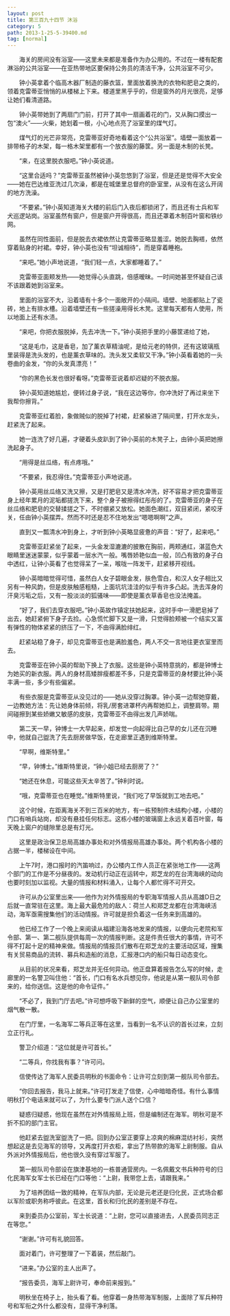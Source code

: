 ```yaml
---
layout: post
title: 第三百九十四节 沐浴
category: 5
path: 2013-1-25-5-39400.md
tag: [normal]
---
```


　　海关的房间没有浴室——这里未来都是准备作为办公用的。不过在一楼有配套淋浴的公共浴室——在亚热带地区要保持公务员的清洁干净，公共浴室不可少。

　　钟小英拿着个临高木器厂制造的藤衣篮，里面放着换洗的衣物和肥皂之类的，领着克雷蒂亚悄悄的从楼梯上下来。楼道里黑乎乎的，但是窗外的月光很亮，足够让她们看清道路。

　　钟小英带她到了两扇门门前，打开了其中一扇画着花的门，又从胸口摸出一包“澳火”——火柴，她划着一根，小心地点亮了浴室里的煤气灯。

　　煤气灯的光芒非常亮，克雷蒂亚好奇地看着这个“公共浴室”。墙壁一面放着一排带格子的木架，每一格木架里都有一个放衣服的藤筐。另一面是木制的长凳。

　　“来，在这里脱衣服吧。”钟小英说道。

　　“这里合适吗？”克雷蒂亚虽然被钟小英忽悠到了浴室，但是还是觉得不大安全——她在巴达维亚洗过几次澡，都是在城堡里总督府的卧室里，从没有在这么开阔的地方洗澡。

　　“不要紧。”钟小英知道海关大楼的前后门入夜后都锁闭了，而且还有士兵和军犬巡逻站岗。浴室虽然有窗户，但是窗户开得很高，而且还罩着木制百叶窗和铁纱网。

　　虽然在同性面前，但是脱去衣裙依然让克雷蒂亚略显羞涩。她脱去胸褡，依然穿着贴身的衬裙。幸好，钟小英也没有“坦诚相待”，而是穿着睡袍。

　　“来吧。”她小声地说道，“我们轻一点，大家都睡着了。”

　　克雷蒂亚面颊发热——她觉得心头直跳，倍感暧昧。一时间她甚至怀疑自己该不该跟着她到浴室来。

　　里面的浴室不大，沿着墙有十多个一面敞开的小隔间。墙壁、地面都贴上了瓷砖，地上有排水槽。沿着墙壁还有一些搓澡用得长木凳。这里每天都有人使用，所以地面上还有水渍。

　　“来吧，你把衣服脱掉，先去冲洗一下。”钟小英把手里的小藤筐递给了她，

　　“这是毛巾，这是香皂，加了薰衣草精油呢，是给元老的特供，还有这玻璃瓶里装得是洗头发的，也是薰衣草味的。洗头发又柔软又干净。”钟小英看着她的一头卷曲的金发，“你的头发真漂亮！”

　　“你的黑色长发也很好看呀。”克雷蒂亚说着却迟疑的不脱衣服。

　　钟小英知道她尴尬，便转过身子说，“我在这边等你，你冲洗好了再过来坐下我帮你擦背。”

　　克雷蒂亚红着脸，象做贼似的脱掉了衬裙，赶紧躲进了隔间里，打开水龙头，赶紧洗了起来。

　　她一连洗了好几遍，才硬着头皮趴到了钟小英前的木凳子上，由钟小英把她擦洗起身子。

　　“用得是丝瓜络，有点疼哦。”

　　“不要紧，我忍得住。”克雷蒂亚小声地说道。

　　钟小英用丝瓜络又洗又擦，又是打肥皂又是清水冲洗，好不容易才把克雷蒂亚身上经年累月的泥垢都搓洗下来，整个身子被擦得红彤彤的了。克雷蒂亚的身子在丝瓜络和肥皂的交替揉搓之下，不时绷紧又放松。她面色潮红，双目紧闭，紧咬牙关，任由钟小英摆弄。然而不时还是忍不住地发出“嗯嗯啊啊”之声。

　　直到又一瓢清水冲到身上，才听到钟小英略显疲惫的声音：“好了，起来吧。”

　　克雷蒂亚赶紧坐了起来，一头金发湿漉漉的披散在胸前，两颊通红，湛蓝色大眼睛里迷迷蒙蒙，似乎蒙着一层水汽一般。嘴唇娇艳似血一般，凹凸有致的身子白中透红，让钟小英看了也觉得呆了一呆，喉咙一阵发干，赶紧移开视线。

　　钟小英暗暗觉得可惜，虽然白人女子碧眼金发，肤色雪白，和汉人女子相比又另有一种风韵，但是皮肤触感粗糙，上面坑坑洼洼的似乎有许多凸起。洗去浑身的汗臭污垢之后，又有一股淡淡的狐骚味——即使是薰衣草香皂也没法掩盖。

　　“好了，我们去穿衣服吧。”钟小英故作镇定扶她起来，这时手中一滑肥皂掉了出去，她赶紧俯下身子去捡。心急慌忙脚下又是一滑，只觉得脸颊被一个结实又富有弹性的物体紧紧的挤压了一下，不由得满脸绯红。

　　赶紧站稳了身子，却见克雷蒂亚也是满脸羞色，两人不交一言地往更衣室里而去。

　　克雷蒂亚在钟小英的帮助下换上了衣服。这些是钟小英特意挑的，都是钟博士为她买的新衣服。两人的身材高矮胖瘦都差不多，只是克雷蒂亚的身材要比钟小英丰满一些，多少有些偏紧。

　　有些衣服是克雷蒂亚从没见过的——她从没穿过胸罩。钟小英一边帮她穿戴，一边教她方法：先让她身体前倾，将乳/房套进罩杯内再帮她扣上，调整肩带。期间碰擦到某些娇嫩又敏感的皮肤，克雷蒂亚不由得出发几声娇喘。

　　第二天一早，钟博士一大早起来，却发觉一向起得比自己早的女儿还在沉睡中，他就自己盥洗了先去厨房做早饭，在走廊里正遇到维斯特里。

　　“早啊，维斯特里。”

　　“早，钟博士。”维斯特里说，“钟小姐已经去厨房了？”

　　“她还在休息，可能这些天太辛苦了。”钟利时说。

　　“哦，克雷蒂亚也在睡觉。”维斯特里说，“我们吃了早饭就到工地去吧。”

　　这个时候，在距离海关不到三百米的地方，有一栋预制件木结构小楼，小楼的门口有哨兵站岗，却没有悬挂任何标志。这栋小楼的玻璃窗上永远关着百叶窗，每天晚上窗户的缝隙里总是有灯光。

　　这里是政治保卫总局高雄办事处和对外情报局高雄办事处。两个机构各小楼的占据一半，楼梯设在中间。

　　上午7时，港口报时的汽笛响过，办公楼内工作人员正在紧张地工作——这两个部门的工作是不分昼夜的。发动机行动正在运转中，郑芝龙的在台湾海峡的动向也要时刻加以监视。大量的情报和材料涌入，让每个人都忙得不可开交。

　　许可从办公室里出来——他作为对外情报局的专职海军情报人员从高雄D日之后就一直常驻在这里。海上最大最危险的敌人：荷兰人和郑芝龙都在台湾海峡活动，海军亟需搜集他们的活动情报。许可就是担负着这一任务来到高雄的。

　　他已经工作了一个晚上来阅读从福建沿海各地发来的情报，以便向元老院和军令部、第一、第二舰队提供每周一次的情报判断。这是件责任很大的事情，许可不得不打起十足的精神来做。情报局的情报员们散布在郑芝龙的主要活动区域，搜集有关贸易商品的流转、募兵和造船的消息，汇报港口内的船只每日动态变化。

　　从目前的状况来看，郑芝龙并无任何异动。他正盘算着报告怎么写的时候，走廊里的一名警卫叫住他：“首长，门口有名水兵想见你，他说是从第一舰队司令部来的，给你送信。这是他的命令证件。”

　　“不必了，我到门厅去吧。”许可想呼吸下新鲜的空气，顺便让自己办公室里的烟气散一散。

　　在门厅里，一名海军二等兵正等在这里，当看到一名不认识的首长过来，立刻立正行礼。

　　警卫介绍道：“这位就是许可首长。”

　　“二等兵，你找我有事？”许可问。

　　信使传达了海军人民委员明秋的书面命令：让许可立刻到第一舰队司令部去。

　　“你回去报告，我马上就来。”许可打发走了信使，心中暗暗奇怪。有什么事情明秋打个电话来就可以了，为什么要专门派人送个口信？

　　疑惑归疑惑，他现在虽然在对外情报局上班，但是编制还在海军。明秋可是不折不扣的部门主官。

　　他赶紧去盥洗室盥洗了一把。回到办公室正要穿上凉爽的棉麻混纺衬衫，突然想起这是去见海军的领导，又再度打开衣柜，拿出了热带款的海军上尉制服。自从外派对外情报局后，他也很久没有穿过军服了。

　　第一舰队司令部设在旗津基地的一栋普通营房内。一名佩戴文书兵种符号的归化民海军女军士长已经在门口等他：“上尉，我带您上去，请跟我来。”

　　为了培养团结一致的精神，在军队内部，无论是元老还是归化民，正式场合都以军阶或职务称呼彼此。在这里，首长和归化民的差别是不存在。

　　来到委员办公室前，军士长说道：“上尉，您可以直接进去，人民委员同志正在等您。”

　　“谢谢。”许可有礼貌回答。

　　面对着门，许可整理了一下着装，然后敲门。

　　“进来。”办公室的主人出声了。

　　“报告委员，海军上尉许可，奉命前来报到。”

　　明秋坐在椅子上，抬头看了看。他穿着一身热带海军制服，上面除了军兵种符号和军衔之外什么都没有，显得干净利落。
